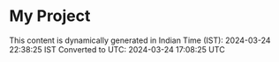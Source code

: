 # My Project

This content is dynamically generated in Indian Time (IST): 2024-03-24 22:38:25 IST
Converted to UTC: 2024-03-24 17:08:25 UTC
